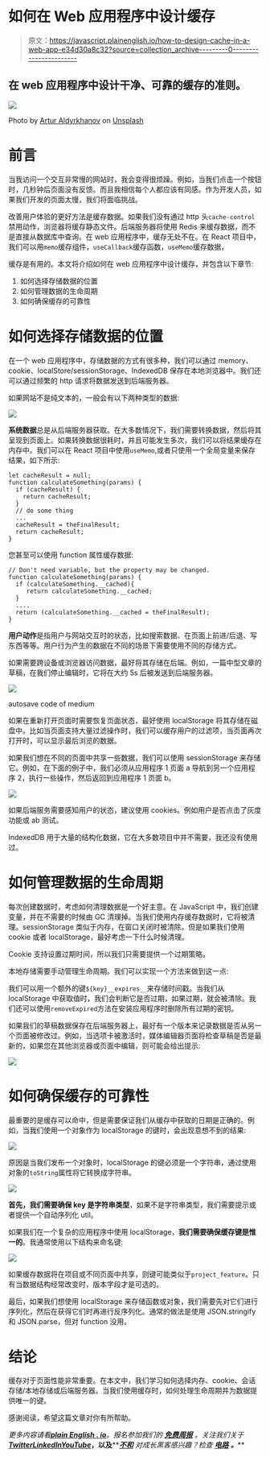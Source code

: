 # 如何在 Web 应用程序中设计缓存

> 原文：<https://javascript.plainenglish.io/how-to-design-cache-in-a-web-app-e34d30a8c32?source=collection_archive---------0----------------------->

## 在 web 应用程序中设计干净、可靠的缓存的准则。

![](img/aa0cafcbcf6f3d896bb661f66ae55239.png)

Photo by [Artur Aldyrkhanov](https://unsplash.com/@aldyrkhanov?utm_source=medium&utm_medium=referral) on [Unsplash](https://unsplash.com?utm_source=medium&utm_medium=referral)

# 前言

当我访问一个交互非常慢的网站时，我会变得很烦躁。例如，当我们点击一个按钮时，几秒钟后页面没有反馈。而且我相信每个人都应该有同感。作为开发人员，如果我们开发的页面太慢，我们将面临挑战。

改善用户体验的更好方法是缓存数据。如果我们没有通过 http 头`cache-control`禁用动作，浏览器将缓存静态文件。后端服务器将使用 Redis 来缓存数据，而不是直接从数据库中查询。在 web 应用程序中，缓存无处不在。在 React 项目中，我们可以用`memo`缓存组件，`useCallback`缓存函数，`useMemo`缓存数据，

缓存是有用的。本文将介绍如何在 web 应用程序中设计缓存，并包含以下章节:

1.  如何选择存储数据的位置
2.  如何管理数据的生命周期
3.  如何确保缓存的可靠性

# 如何选择存储数据的位置

在一个 web 应用程序中，存储数据的方式有很多种，我们可以通过 memory、cookie、localStore/sessionStorage、IndexedDB 保存在本地浏览器中。我们还可以通过频繁的 http 请求将数据发送到后端服务器。

如果网站不是纯文本的，一般会有以下两种类型的数据:

![](img/6bdb92cc45b737319de42a986f1dd3a1.png)

**系统数据**总是从后端服务器获取。在大多数情况下，我们需要转换数据，然后将其呈现到页面上。如果转换数据很耗时，并且可能发生多次，我们可以将结果缓存在内存中。我们可以在 React 项目中使用`useMemo`,或者只使用一个全局变量来保存结果，如下所示:

```
let cacheResult = null;
function calculateSomething(params) {
  if (cacheResult) {
    return cacheResult;
  }
  // do some thing 
  ...
  cacheResult = theFinalResult;
  return cacheResult;
}
```

您甚至可以使用 function 属性缓存数据:

```
// Don't need variable, but the property may be changed.
function calculateSomething(params) {
  if (calculateSomething.__cached){
     return calculateSomething.__cached;
  }
  ....
  return (calculateSomething.__cached = theFinalResult);
}
```

**用户动作**是指用户与网站交互时的状态，比如搜索数据、在页面上前进/后退、写东西等等。用户行为产生的数据在不同的场景下需要使用不同的存储方式。

如果需要跨设备或浏览器访问数据，最好将其存储在后端。例如，一篇中型文章的草稿，在我们停止编辑时，它将在大约 5s 后被发送到后端服务器。

![](img/aefdcdbc44f7a9944f9e09cdb9b5cefa.png)

autosave code of medium

如果在重新打开页面时需要恢复页面状态，最好使用 localStorage 将其存储在磁盘中。比如当页面支持大量过滤操作时，我们可以缓存用户的过滤项，当页面再次打开时，可以显示最后浏览的数据。

如果我们想在不同的页面中共享一些数据，我们可以使用 sessionStorage 来存储它。例如，在下面的例子中，我们必须从应用程序 1 页面 a 导航到另一个应用程序 2，执行一些操作，然后返回到应用程序 1 页面 b。

![](img/a553ca950723d33d29dcf3f125c3f055.png)

如果后端服务需要感知用户的状态，建议使用 cookies。例如用户是否点击了灰度功能或 ab 测试。

IndexedDB 用于大量的结构化数据，它在大多数项目中并不需要，我还没有使用过。

# 如何管理数据的生命周期

每次创建数据时，考虑如何清理数据是一个好主意。在 JavaScript 中，我们创建变量，并在不需要的时候由 GC 清理掉。当我们使用内存缓存数据时，它将被清理。sessionStorage 类似于内存，在窗口关闭时被清除。但是如果我们使用 cookie 或者 localStorage，最好考虑一下什么时候清理。

Cookie 支持设置过期时间，所以我们只需要提供一个过期策略。

本地存储需要手动管理生命周期。我们可以实现一个方法来做到这一点:

我们可以用一个额外的键`${key}__expires__`来存储时间戳。当我们从 localStorage 中获取值时，我们会判断它是否过期，如果过期，就会被清除。我们还可以使用`removeExpired`方法在安装应用程序时删除所有过期的密钥。

如果我们的草稿数据保存在后端服务器上，最好有一个版本来记录数据是否从另一个页面被修改过。例如，当选项卡被激活时，媒体编辑器页面将检查草稿是否是最新的，如果您在其他浏览器或页面中编辑，则可能会给出提示:

![](img/60cf70fac90ee8d1beca61c9a4719fbb.png)

# 如何确保缓存的可靠性

最重要的是缓存可以命中，但是需要保证我们从缓存中获取的日期是正确的。例如，当我们使用一个对象作为 localStorage 的键时，会出现意想不到的结果:

![](img/8c0d5bf482f10272f8a3fc17602dfad7.png)

原因是当我们发布一个对象时，localStorage 的键必须是一个字符串，通过使用对象的`toString`属性将它转换成字符串。

![](img/053f7b4928cb76ba68b270057d10ad88.png)

**首先，我们需要确保 key 是字符串类型**，如果不是字符串类型，我们需要提示或者提供一个自动序列化 util。

如果我们在一个复杂的应用程序中使用 localStorage，**我们需要确保缓存键是惟一的**。我通常使用以下结构来命名键:

![](img/f495229c113869624bffc80a7a9ba606.png)

如果缓存数据将在项目或不同页面中共享，则键可能类似于`project_feature`。只有当数据结构经常改变时，版本字段才是可选的。

最后，如果我们想使用 localStorage 来存储函数或对象，我们需要先对它们进行序列化，然后在获得它们时再进行反序列化。通常的做法是使用 JSON.stringify 和 JSON.parse，但对 function 没用。

# 结论

缓存对于页面性能非常重要。在本文中，我们学习如何选择内存、cookie、会话存储/本地存储或后端服务器。当我们使用缓存时，如何处理生命周期并为数据提供唯一的键。

感谢阅读，希望这篇文章对你有所帮助。

*更多内容请看*[***plain English . io***](https://plainenglish.io/)*。报名参加我们的* [***免费周报***](http://newsletter.plainenglish.io/) *。关注我们关于*[***Twitter***](https://twitter.com/inPlainEngHQ)[***LinkedIn***](https://www.linkedin.com/company/inplainenglish/)*[***YouTube***](https://www.youtube.com/channel/UCtipWUghju290NWcn8jhyAw)***，以及****[***不和***](https://discord.gg/GtDtUAvyhW) *对成长黑客感兴趣？检查* [***电路***](https://circuit.ooo/) ***。*****